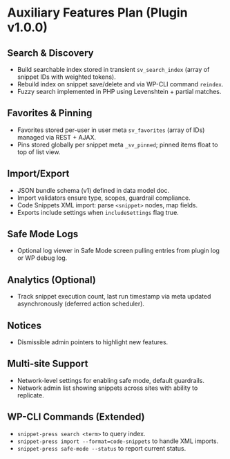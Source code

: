 ﻿# Auxiliary Features Plan (Plugin v1.0.0)

## Search & Discovery
- Build searchable index stored in transient `sv_search_index` (array of snippet IDs with weighted tokens).
- Rebuild index on snippet save/delete and via WP-CLI command `reindex`.
- Fuzzy search implemented in PHP using Levenshtein + partial matches.

## Favorites & Pinning
- Favorites stored per-user in user meta `sv_favorites` (array of IDs) managed via REST + AJAX.
- Pins stored globally per snippet meta `_sv_pinned`; pinned items float to top of list view.

## Import/Export
- JSON bundle schema (v1) defined in data model doc.
- Import validators ensure type, scopes, guardrail compliance.
- Code Snippets XML import: parse `<snippet>` nodes, map fields.
- Exports include settings when `includeSettings` flag true.

## Safe Mode Logs
- Optional log viewer in Safe Mode screen pulling entries from plugin log or WP debug log.

## Analytics (Optional)
- Track snippet execution count, last run timestamp via meta updated asynchronously (deferred action scheduler).

## Notices
- Dismissible admin pointers to highlight new features.

## Multi-site Support
- Network-level settings for enabling safe mode, default guardrails.
- Network admin list showing snippets across sites with ability to replicate.

## WP-CLI Commands (Extended)
- `snippet-press search <term>` to query index.
- `snippet-press import --format=code-snippets` to handle XML imports.
- `snippet-press safe-mode --status` to report current status.
